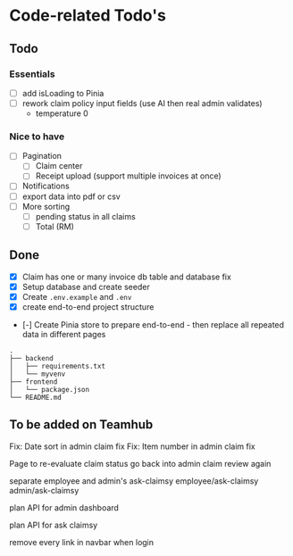 # Code-related Todo's
## Todo
### Essentials
- [ ] add isLoading to Pinia
- [ ] rework claim policy input fields (use AI then real admin validates)
    - temperature 0

### Nice to have
- [ ] Pagination
    - [ ] Claim center
    - [ ] Receipt upload (support multiple invoices at once)
- [ ] Notifications
- [ ] export data into pdf or csv
- [ ] More sorting
    - [ ] pending status in all claims
    - [ ] Total (RM)

## Done
- [x] Claim has one or many invoice db table and database fix
- [x] Setup database and create seeder
- [x] Create `.env.example` and `.env`
- [x] create end-to-end project structure
- [-] Create Pinia store to prepare end-to-end
      - then replace all repeated data in different pages
```
.
├── backend
│   ├── requirements.txt
│   └── myvenv
├── frontend
│   └── package.json
└── README.md
```

## To be added on Teamhub
Fix: Date sort in admin claim fix
Fix: Item number in admin claim fix

Page to re-evaluate claim status
go back into admin claim review again

separate employee and admin's ask-claimsy
employee/ask-claimsy
admin/ask-claimsy

plan API for admin dashboard

plan API for ask claimsy

remove every link in navbar when login
